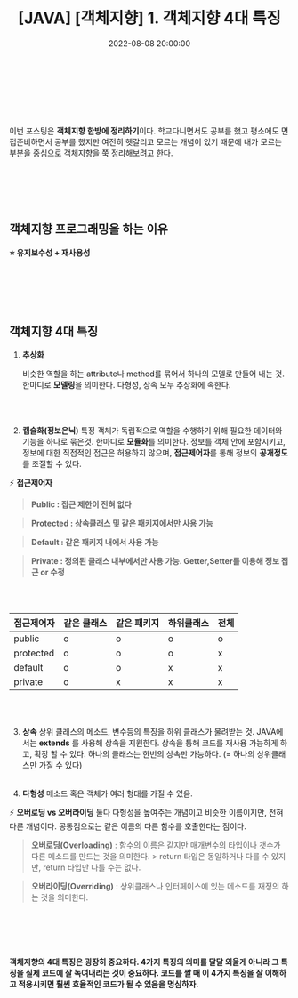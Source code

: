 ﻿---
permalink: /2022-08-08-객체지향 정리하기/
published : true
title: "[JAVA] [객체지향] 1. 객체지향 4대 특징 "
date: 2022-08-08 20:00:00
toc: true
toc_sticky: true
toc_label: "객체지향 한방에 정리하기"
categories:
- 객체지향
tags:
- JAVA
- 객체지향
- 객체지향 한방에 정리하기
---
<br><br><br><br>

이번 포스팅은 **객체지향 한방에 정리하기**이다. 학교다니면서도 공부를 했고 평소에도 면접준비하면서 공부를 했지만 여전히 헷갈리고 모르는 개념이 있기 때문에 내가 모르는 부분을 중심으로 객체지향을 쭉 정리해보려고 한다.


<br><br><br><br>

## 객체지향 프로그래밍을 하는 이유
**⭐ 유지보수성 + 재사용성**

<br><br><br><br>

## 객체지향 4대 특징

1. **추상화**

	비슷한 역할을 하는 attribute나 method를 묶어서 하나의 모델로 만들어 내는 것. 
	한마디로 **모델링**을 의미한다. 다형성, 상속 모두 추상화에 속한다.

<br><Br>


2. **캡슐화(정보은닉)**
	특정 객체가 독립적으로 역할을 수행하기 위해 필요한 데이터와 기능을 하나로 묶은것. 한마디로 **모듈화**를 의미한다.
	정보를 객체 안에 포함시키고, 정보에 대한 직접적인 접근은 허용하지 않으며, **접근제어자**를 통해 정보의 **공개정도**를 조절할 수 있다. 
	<br>
	

 ⚡ **접근제어자**
> **Public : 접근 제한이 전혀 없다**

> **Protected : 상속클래스 및 같은 패키지에서만 사용 가능**

> **Default : 같은 패키지 내에서 사용 가능**

> **Private : 정의된 클래스 내부에서만 사용 가능. Getter,Setter를 이용해 정보 접근 or 수정**

<br><br>

|접근제어자|같은 클래스| 같은 패키지| 하위클래스 | 전체| 
|--|--|--|--|--|
|public  |  o |o |o |o |
|protected  |  o |o |o |x |
|default  |  o |o |x |x |
|private  |  o |x |x |x |







<br><Br>

3. **상속**
	상위 클래스의 메소드, 변수등의 특징을 하위 클래스가 물려받는 것.
	JAVA에서는 **extends** 를 사용해 상속을 지원한다.
	상속을 통해 코드를 재사용 가능하게 하고, 확장 할 수 있다.
	하나의 클래스는 한번의 상속만 가능하다.  (= 하나의 상위클래스만 가질 수 있다)
<br><br>

4. **다형성**
	메소드 혹은 객체가 여러 형태를 가질 수 있음.
	<br>

⚡  **오버로딩 vs 오버라이딩**
둘다 다형성을 높여주는 개념이고 비슷한 이름이지만, 전혀 다른 개념이다. 
공통점으로는 같은 이름의 다른 함수를 호출한다는 점이다.

> **오버로딩(Overloading)** : 함수의 이름은 같지만 매개변수의 타입이나 갯수가 다른 메소드를 만드는 것을 의미한다. 
	> return 타입은 동일하거나 다를 수 있지만, return 타입만 다를 수는 없다. 

> **오버라이딩(Overriding)** : 상위클래스나 인터페이스에 있는 메소드를 재정의 하는 것을 의미한다.


<br><br><br><br>

**객체지향의 4대 특징은 굉장히 중요하다. 4가지 특징의 의미를 달달 외울게 아니라 그 특징을 실제 코드에 잘 녹여내리는 것이 중요하다. 코드를 짤 때 이 4가지 특징을 잘 이해하고 적용시키면 훨씬 효율적인 코드가 될 수 있음을 명심하자.**
